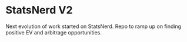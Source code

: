 # StatsNerd V2

Next evolution of work started on StatsNerd. Repo to ramp up on finding positive EV and arbitrage opportunities.
